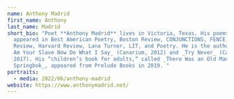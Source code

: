 ```yaml
---
name: Anthony Madrid
first_name: Anthony
last_name: Madrid
short_bio: "Poet **Anthony Madrid** lives in Victoria, Texas. His poems have
  appeared in Best American Poetry, Boston Review, CONJUNCTIONS, FENCE, Georgia
  Review, Harvard Review, Lana Turner, LIT, and Poetry. He is the author of _I
  Am Your Slave Now Do What I Say_ (Canarium, 2012) and _Try Never_ (Canarium,
  2017). His “children’s book for adults,” called _There Was an Old Man with a
  Springbok_, appeared from Prelude Books in 2019. "
portraits:
  - media: 2022/06/anthony-madrid
website: https://www.anthonymadrid.net/
---
```


